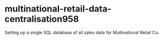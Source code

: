 # multinational-retail-data-centralisation958

Setting up a single SQL database of all sales data for Multinational Retail Co. 

